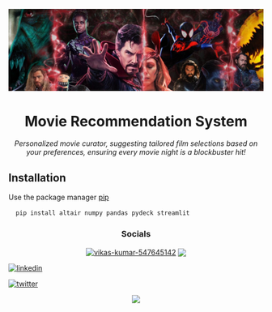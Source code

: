 <p align="center"><img src="https://github.com/pande17827/Movie_Recommendation_System/blob/main/dexe47y-93532dcd-45cd-4381-8758-b6c5535c3a4e.jpg"></p>

<h1 align="center">Movie Recommendation System</h1>
<p align="center">
<i>Personalized movie curator, suggesting tailored film selections based on your preferences, ensuring every movie night is a blockbuster hit!</i><br></p>


## Installation

Use the package manager [pip](https://pip.pypa.io/en/stable/)

```bash
  pip install altair numpy pandas pydeck streamlit
```


<h3 align="center">Socials</h3>

<p align="center">
<a href="https://linkedin.com/in/vikas-kumar-547645142" target="blank"><img align="center" src="https://img.shields.io/badge/linkedin-0A66C2?style=for-the-badge&logo=linkedin&logoColor=white" alt="vikas-kumar-547645142" /></a>
<a href="https://twitter.com/pande17827" target="blank"><img align="center" src="https://img.shields.io/badge/twitter-1DA1F2?style=for-the-badge&logo=twitter&logoColor=white"  /></a>
</p>

[![linkedin]()](https://www.linkedin.com/in/vikas-kumar-547645142/)  

[![twitter]()]()

<p align="center"><img src="https://i.ibb.co/RCq5VXf/Beige-Minimal-Personal-Make-Up-Artist-Logo.png"></p>

